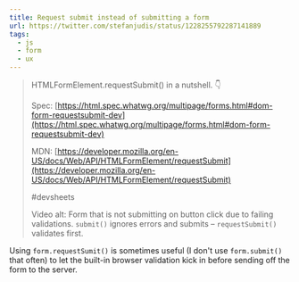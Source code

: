 ```yaml
---
title: Request submit instead of submitting a form
url: https://twitter.com/stefanjudis/status/1228255792287141889
tags:
  - js
  - form
  - ux
---
```


> HTMLFormElement.requestSubmit() in a nutshell. 👇
>
> Spec: [https://html.spec.whatwg.org/multipage/forms.html#dom-form-requestsubmit-dev](https://html.spec.whatwg.org/multipage/forms.html#dom-form-requestsubmit-dev)
>
> MDN: [https://developer.mozilla.org/en-US/docs/Web/API/HTMLFormElement/requestSubmit](https://developer.mozilla.org/en-US/docs/Web/API/HTMLFormElement/requestSubmit)
>
> #devsheets
>
> Video alt: Form that is not submitting on button click due to failing validations. `submit()` ignores errors and submits – `requestSubmit()` validates first.

Using `form.requestSumit()` is sometimes useful (I don't use `form.submit()` that often) to let the built-in browser validation kick in before sending off the form to the server.
